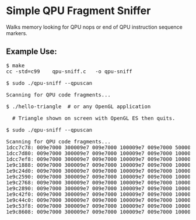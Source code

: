 # Simple QPU Fragment Sniffer
Walks memory looking for QPU nops or end of QPU instruction sequence markers.

## Example Use:
<pre>
$ make
cc -std=c99    qpu-sniff.c   -o qpu-sniff

$ sudo ./qpu-sniff --qpuscan

Scanning for QPU code fragments...
  
$ ./hello-triangle  # or any OpenGL application

  # Triangle shown on screen with OpenGL ES then quits.
  
$ sudo ./qpu-sniff --qpuscan

Scanning for QPU code fragments...
1dcc7c78: 009e7000 300009e7 009e7000 100009e7 009e7000 500009e7 00000000 00000000
1dcc7d80: 009e7000 300009e7 009e7000 100009e7 009e7000 100009e7 00000000 00000000
1dcc7ef8: 009e7000 300009e7 009e7000 100009e7 009e7000 100009e7 00000000 00000000
1e9c1888: 009e7000 300009e7 009e7000 100009e7 009e7000 100009e7 009e7000 200009e7
1e9c24d0: 009e7000 300009e7 009e7000 100009e7 009e7000 100009e7 00000000 00000000
1e9c2590: 009e7000 300009e7 009e7000 100009e7 009e7000 100009e7 00000000 00000000
1e9c2768: 009e7000 300009e7 009e7000 100009e7 009e7000 100009e7 80904780 e0021c67
1e9c2890: 009e7000 300009e7 009e7000 100009e7 009e7000 100009e7 00000000 00000000
1e9c42f0: 009e7000 300009e7 009e7000 100009e7 009e7000 100009e7 cc781dff d0024822
1e9c44c0: 009e7000 300009e7 009e7000 100009e7 009e7000 100009e7 00100a00 e0020c67
1e9c53f8: 009e7000 300009e7 009e7000 100009e7 009e7000 100009e7 15727d80 10021967
1e9c8608: 009e7000 300009e7 009e7000 100009e7 009e7000 100009e7 00100a00 e0020c67
</pre>
